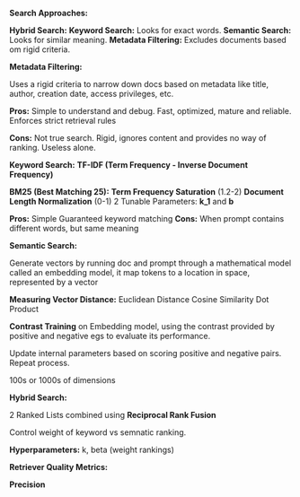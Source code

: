 
**Search Approaches:**

**Hybrid Search:**
**Keyword Search:** Looks for exact words.
**Semantic Search:** Looks for similar meaning.
**Metadata Filtering:** Excludes documents based om rigid criteria.

**Metadata Filtering:**

Uses  a rigid criteria to narrow down docs based on metadata like title, author, creation date, access privileges, etc.

**Pros:**
Simple to understand and debug.
Fast, optimized, mature and reliable.
Enforces strict retrieval rules

**Cons:**
Not true search.
Rigid, ignores content and provides no way of ranking.
Useless alone.

**Keyword Search:**
**TF-IDF (Term Frequency - Inverse Document Frequency)**

**BM25 (Best Matching 25):**
**Term Frequency Saturation** (1.2-2)
**Document Length Normalization** (0-1)
2 Tunable Parameters: **k_1** and **b**

**Pros:**
Simple
Guaranteed keyword matching
**Cons:**
When prompt contains different words, but same meaning

**Semantic Search:**

Generate vectors by running doc and prompt through a mathematical model called an embedding model, it map tokens to a location in space, represented by a vector

**Measuring Vector Distance:**
Euclidean Distance
Cosine Similarity
Dot Product

**Contrast Training** on Embedding model, using the contrast provided by positive and negative egs to evaluate its performance.

Update internal parameters based on scoring positive and negative pairs.
Repeat process.

100s or 1000s of dimensions

**Hybrid Search:**

2 Ranked Lists combined using **Reciprocal Rank Fusion**

Control weight of keyword vs semnatic ranking.

**Hyperparameters:** k, beta (weight rankings)

**Retriever Quality Metrics:**

**Precision**